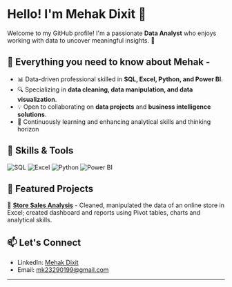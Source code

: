 # Hello! I'm Mehak Dixit 👋

Welcome to my GitHub profile! I'm a passionate **Data Analyst** who enjoys working with data to uncover meaningful insights. 🚀

## 🔹 Everything you need to know about Mehak -
- 📊 Data-driven professional skilled in **SQL, Excel, Python, and Power BI**.
- 🔍 Specializing in **data cleaning, data manipulation, and data visualization**.
- 💡 Open to collaborating on **data projects** and **business intelligence solutions**.
- 🌱 Continuously learning and enhancing analytical skills and thinking horizon

## 🔧 Skills & Tools
![SQL](https://img.shields.io/badge/SQL-Expert-blue?style=flat-square)
![Excel](https://img.shields.io/badge/Excel-Data--Analysis-green?style=flat-square)
![Python](https://img.shields.io/badge/Python-Data--Driven%20Projects-yellow?style=flat-square)
![Power BI](https://img.shields.io/badge/Power%20BI-Business%20Intelligence-orange?style=flat-square)

## 📂 Featured Projects
🔹 **[Store Sales Analysis](https://github.com/mehakdixit/project-repo)** - Cleaned, manipulated the data of an online store in Excel; created dashboard and reports using Pivot tables, charts and analytical skills.

## 📫 Let's Connect
- LinkedIn: [Mehak Dixit](www.linkedin.com/in/mehak-dixit-3a131327b)
- Email: mk23290199@gmail.com

---

